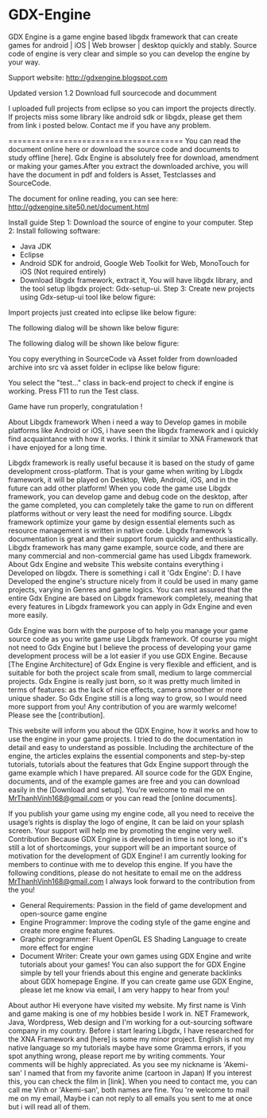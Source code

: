 # GDX-Engine

GDX Engine is a game engine based libgdx framework that can create games for android | iOS | Web browser | desktop quickly and stably. Source code of engine is very clear and simple so you can develop the engine by your way.

Support website: http://gdxengine.blogspot.com

Updated version 1.2
Download full sourcecode and documment

I uploaded full projects from eclipse so you can import the projects directly.
If projects miss some library like android sdk or libgdx, please get them from link i posted below.
Contact me if you have any problem.

======================================
You can read the document online here or download the source code and documents to study offline [here]. Gdx Engine is absolutely free for download, amendment or making your games.After you extract the downloaded archive, you will have the document in pdf and folders is Asset, Testclasses and SourceCode.

The document for online reading, you can see here: http://gdxengine.site50.net/document.html

Install guide
Step 1: Download the source of engine to your computer.
Step 2: Install following software:
+ Java JDK
+ Eclipse
+ Android SDK for android, Google Web Toolkit for Web, MonoTouch for iOS (Not required entirely)
+ Download libgdx framework, extract it, You will have libgdx library, and the tool setup libgdx project: Gdx-setup-ui.
Step 3: Create new projects using Gdx-setup-ui tool like below figure:



Import projects just created into eclipse like below figure:



The following dialog will be shown like below figure:



The following dialog will be shown like below figure:



You copy everything in SourceCode và Asset folder from downloaded archive into src và asset folder in eclipse like below figure:



You select the "test..." class in back-end project to check if engine is working. Press F11 to run the Test class.



Game have run properly, congratulation !



 About Libgdx framework
When i need a way to Develop games in mobile platforms like Android or iOS, i have seen the libgdx framework and i quickly find acquaintance with how it works. I think it similar to XNA Framework that i have enjoyed for a long time.

Libgdx framework is really useful because it is based on the study of game development cross-platform. That is your game when writing by Libgdx framework, it will be played on Desktop, Web, Android, iOS, and in the future can add other platform! When you code the game use Libgdx framework, you can develop game and debug code on the desktop, after the game completed, you can completely take the game to run on different platforms without or very least the need for modifing source. Libgdx framework optimize your game by design essential elements such as resource management is written in native code. Libgdx framework ’s documentation is great and their support forum quickly and enthusiastically. Libgdx framework has many game example, source code, and there are many commercial and non-commercial game has used Libgdx framework.
About Gdx Engine and website
This website contains  everything i Developed on libgdx. There is something i call it 'Gdx Engine': D. I have Developed the engine's structure nicely from it could be used in many game projects, varying in Genres and game logics. You can rest assured that the entire Gdx Engine are based on Libgdx framework completely, meaning that every features in Libgdx framework you can apply in Gdx Engine and even more easily.

Gdx Engine was born with the purpose of to help you manage your game source code as you write game use Libgdx framework. Of course you might not need to Gdx Engine but I believe the process of developing your game development process will be a lot easier if you use GDX Engine. Because [The Engine Architecture] of Gdx Engine is very flexible and efficient, and is suitable for both the project scale from small, medium to large commercial projects. Gdx Engine is really just born, so it was pretty much limited in terms of features: as the lack of nice effects, camera smoother or more unique shader. So Gdx Engine still is a long way to grow, so I would need more support from you! Any contribution of you are warmly welcome! Please see the [contribution].

This website will inform you about the GDX Engine, how it works and how to use the engine in your game projects. I tried to do the documentation in detail and easy to understand as possible. Including the architecture of the engine, the articles explains the essential components and step-by-step tutorials, tutorials about the features that Gdx Engine support through the game example which I have prepared. All source code for the GDX Engine, documents, and of the example games are free and you can download easily in the [Download and setup]. You're welcome to mail me on MrThanhVinh168@gmail.com or you can read the [online documents].

If you publish your game using my engine code, all you need to receive the usage’s rights is display the logo of engine, It can be laid on your splash screen. Your support will help me by promoting the engine very well.
Contribution
Because GDX Engine is developed in time is not long, so it's still a lot of shortcomings, your support will be an important source of motivation for the development of GDX Engine! I am currently looking for members to continue with me to develop this engine. If you have the following conditions, please do not hesitate to email me on the address MrThanhVinh168@gmail.com I always look forward to the contribution from the you!
+ General Requirements: Passion in the field of game development and open-source game engine
+ Engine Programmer: Improve the coding style of the game engine and create more engine features.
+ Graphic programmer: Fluent OpenGL ES Shading Language to create more effect for engine
+ Document Writer: Create your own games using GDX Engine and write tutorials about your games!
You can also support the for GDX Engine simple by tell your friends about this engine and generate backlinks about GDX homepage Engine. If you can create game use GDX Engine, please let me know via email, I am very happy to hear from you!

About author
Hi everyone have visited my website. My first name is Vinh and game making is one of my hobbies beside I work in. NET Framework, Java, Wordpress, Web design and I'm working for a out-sourcing software company in my country. Before i start learing Libgdx, I have researched for the XNA Framework and [here] is some my minor project. English is not my native language so my tutorials maybe have some Gramma errors, if you spot anything wrong, please report me by writing comments. Your comments will be highly appreciated. As you see my nickname is 'Akemi-san' I named that from my favorite anime (cartoon in Japan) If you interest this, you can check the film in [link]. When you need to contact me, you can call me Vinh or 'Akemi-san', both names are fine. You 're welcome to mail me on my email, Maybe i can not reply to all emails you sent to me at once but i will read all of them.

